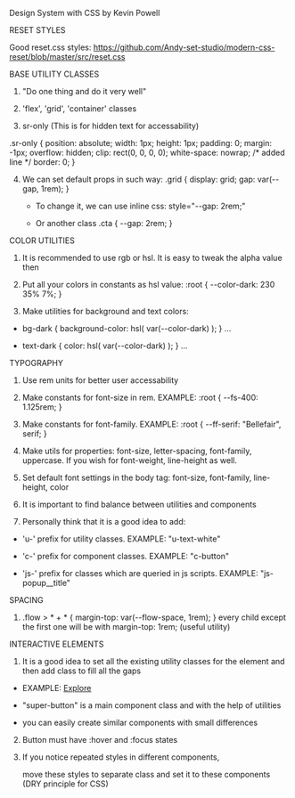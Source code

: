 Design System with CSS by Kevin Powell


RESET STYLES

Good reset.css styles: https://github.com/Andy-set-studio/modern-css-reset/blob/master/src/reset.css


BASE UTILITY CLASSES

1) "Do one thing and do it very well"

2) 'flex', 'grid', 'container' classes

3) sr-only (This is for hidden text for accessability)

.sr-only {
  position: absolute;
  width: 1px;
  height: 1px;
  padding: 0;
  margin: -1px;
  overflow: hidden;
  clip: rect(0, 0, 0, 0);
  white-space: nowrap; /* added line */
  border: 0;
}

4) We can set default props in such way: .grid { display: grid; gap: var(--gap, 1rem); }

   - To change it, we can use inline css: style="--gap: 2rem;"

   - Or another class .cta { --gap: 2rem; }


COLOR UTILITIES

1) It is recommended to use rgb or hsl. It is easy to tweak the alpha value then

2) Put all your colors in constants as hsl value: :root { --color-dark: 230 35% 7%; }

3) Make utilities for background and text colors:

  - bg-dark { background-color: hsl( var(--color-dark) ); } ...

  - text-dark { color: hsl( var(--color-dark) ); } ...

  
TYPOGRAPHY

1) Use rem units for better user accessability

2) Make constants for font-size in rem. EXAMPLE: :root { --fs-400: 1.125rem; }

3) Make constants for font-family. EXAMPLE: :root { --ff-serif: "Bellefair", serif; }

4) Make utils for properties: font-size, letter-spacing, font-family, uppercase. If you wish for font-weight, line-height as well.

5) Set default font settings in the body tag: font-size, font-family, line-height, color

6) It is important to find balance between utilities and components

7) Personally think that it is a good idea to add:
  
  - 'u-' prefix for utility classes. EXAMPLE:  "u-text-white"

  - 'c-' prefix for component classes.  EXAMPLE:  "c-button" 

  - 'js-' prefix for classes which are queried in js scripts.  EXAMPLE:  "js-popup__title"


SPACING

1) .flow > * + * { margin-top: var(--flow-space, 1rem); }  every child except the first one will be with margin-top: 1rem;  (useful utility)


INTERACTIVE ELEMENTS

1) It is a good idea to set all the existing utility classes for the element and then add class to fill all the gaps 

  - EXAMPLE: <a href="#" class="super-button text-white bg-dark ff-serif uppercase">Explore</a>

  - "super-button" is a main component class and with the help of utilities 

  - you can easily create similar components with small differences

2) Button must have :hover and :focus states

3) If you notice repeated styles in different components, 

   move these styles to separate class and set it to these components (DRY principle for CSS)


